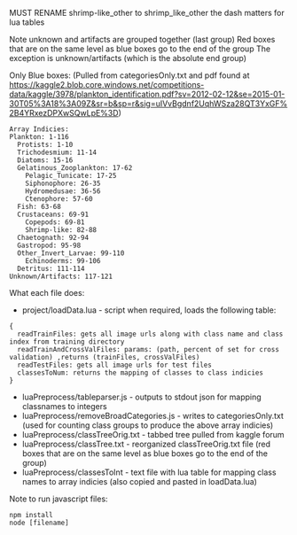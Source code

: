 MUST RENAME shrimp-like_other to shrimp_like_other
the dash matters for lua tables

Note unknown and artifacts are grouped together (last group)
Red boxes that are on the same level as blue boxes go to the end of the group
The exception is unknown/artifacts (which is the absolute end group)

Only Blue boxes: (Pulled from categoriesOnly.txt and pdf found at
https://kaggle2.blob.core.windows.net/competitions-data/kaggle/3978/plankton_identification.pdf?sv=2012-02-12&se=2015-01-30T05%3A18%3A09Z&sr=b&sp=r&sig=uIVvBgdnf2UqhWSza28QT3YxGF%2B4YRxezDPXwSQwLpE%3D)
```
Array Indicies:
Plankton: 1-116
  Protists: 1-10
  Trichodesmium: 11-14
  Diatoms: 15-16
  Gelatinous_Zooplankton: 17-62
    Pelagic_Tunicate: 17-25
    Siphonophore: 26-35
    Hydromedusae: 36-56
    Ctenophore: 57-60
  Fish: 63-68
  Crustaceans: 69-91
    Copepods: 69-81
    Shrimp-like: 82-88
  Chaetognath: 92-94
  Gastropod: 95-98
  Other_Invert_Larvae: 99-110
    Echinoderms: 99-106
  Detritus: 111-114
Unknown/Artifacts: 117-121
```

What each file does:
- project/loadData.lua - script when required, loads the following table:
```
{
  readTrainFiles: gets all image urls along with class name and class index from training directory
  readTrainAndCrossValFiles: params: (path, percent of set for cross validation) ,returns (trainFiles, crossValFiles)
  readTestFiles: gets all image urls for test files
  classesToNum: returns the mapping of classes to class indicies
}
```
- luaPreprocess/tableparser.js - outputs to stdout json for mapping classnames to integers
- luaPreprocess/removeBroadCategories.js - writes to categoriesOnly.txt (used for counting class groups to produce the above array indicies)
- luaPreprocess/classTreeOrig.txt - tabbed tree pulled from kaggle forum
- luaPreprocess/classTree.txt - reorganized classTreeOrig.txt file (red boxes that are on the same level as blue boxes go to the end of the group)
- luaPreprocess/classesToInt - text file with lua table for mapping class names to array indicies (also copied and pasted in loadData.lua)

Note to run javascript files:
```
npm install
node [filename]
```